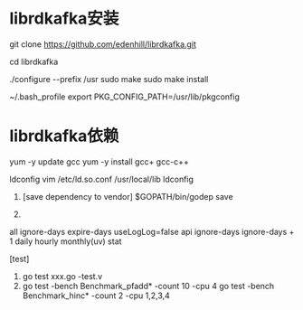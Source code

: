 # librdkafka安装

git clone https://github.com/edenhill/librdkafka.git

cd librdkafka

./configure --prefix /usr
sudo make
sudo make install

~/.bash_profile
export PKG_CONFIG_PATH=/usr/lib/pkgconfig

# librdkafka依赖
yum -y update gcc
yum -y install gcc+ gcc-c++

ldconfig
vim /etc/ld.so.conf
/usr/local/lib
ldconfig

1. [save dependency to vendor]
$GOPATH/bin/godep save

2.
all             ignore-days         expire-days         useLogLog=false
api             ignore-days         ignore-days + 1
daily
hourly
monthly(uv)
stat

[test]
1. go test xxx.go -test.v
2. go test -bench Benchmark_pfadd* -count 10 -cpu 4
   go test -bench Benchmark_hinc* -count 2 -cpu 1,2,3,4

